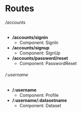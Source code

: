 # Routes 

###### /accounts

* **/accounts/signin**
  - Component: SignIn
* **/accounts/signup**
  - Component: SignUp
* **/accounts/password/reset**
  - Component: PasswordReset

###### /:username

* **/:username**
  - Component: Profile
* **/:username/:datasetname**
  - Component: Dataset
